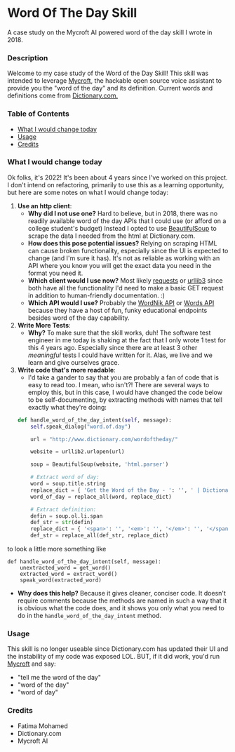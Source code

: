 
# Word Of The Day Skill
A case study on the Mycroft AI powered word of the day skill I wrote in 2018.

### Description 
Welcome to my case study of the Word of the Day Skill! This skill was intended to leverage [Mycroft](https://github.com/MycroftAI/mycroft-core), the hackable open source voice assistant to provide you the "word of the day" and its definition. Current words and definitions come from 
[Dictionary.com.](Dictionary.com)

### Table of Contents
 - [What I would change today](#what-i-would-change-today)
 - [Usage](#usage)
 - [Credits](#credits)

###  What I would change today
Ok folks, it's 2022! It's been about 4 years since I've worked on this project. I don't intend on refactoring, primarily to use this as a learning opportunity, but here are some notes on what I would change today:
1. **Use an http client**:
    - **Why did I not use one?** Hard to believe, but in 2018, there was no readily available word of the day APIs that I could use (or afford on a college student's budget) Instead I opted to use [BeautifulSoup](https://www.crummy.com/software/BeautifulSoup/bs4/doc/) to scrape the data I needed from the html at Dictionary.com. 
    - **How does this pose potential issues?** Relying on scraping HTML can cause broken functionality, especially since the UI is expected to change (and I'm sure it has). It's not as reliable as working with an API where you know you will get the exact data you need in the format you need it.
    - **Which client would I use now?** Most likely [requests](https://requests.readthedocs.io/en/latest/) or  [urllib3](https://urllib3.readthedocs.io/en/stable/) since both have all the functionality I'd need to make a basic GET request in addition to human-friendly documentation. :) 
    - **Which API would I use?** Probably the [WordNik API](https://developer.wordnik.com/) or [Words API](https://www.wordsapi.com/) because they have a host of fun, funky educational endpoints besides word of the day capability.
2. **Write More Tests**:
   - **Why?** To make sure that the skill works, duh! The software test engineer in me today is shaking at the fact that I only wrote 1 test for this 4 years ago. Especially since there are at least 3 other *meaningful* tests I could have written for it. Alas, we live and we learn and give ourselves grace. 
3. **Write code that's more readable**:
    - I'd take a gander to say that you are probably a fan of code that is easy to read too. I mean, who isn't?! There are several ways to employ this, but in this case, I would have changed the code below to be self-documenting, by extracting methods with names that tell exactly what they're doing:
    ``` python 
    def handle_word_of_the_day_intent(self, message):
        self.speak_dialog("word.of.day")

        url = "http://www.dictionary.com/wordoftheday/"

        website = urllib2.urlopen(url)

        soup = BeautifulSoup(website, 'html.parser')

        # Extract word of day:
        word = soup.title.string
        replace_dict = { 'Get the Word of the Day - ': '', ' | Dictionary.com': '' }
        word_of_day = replace_all(word, replace_dict)

        # Extract definition:
        defin = soup.ol.li.span
        def_str = str(defin)
        replace_dict = { '<span>': '', '<em>': '', '</em>': '', '</span>': ''}
        def_str = replace_all(def_str, replace_dict)
    ``` 
to look a little more something like
  

    def handle_word_of_the_day_intent(self, message):
        unextracted_word = get_word()
        extracted_word = extract_word()
        speak_word(extracted_word)
      

   - **Why does this help?** Because it gives cleaner, conciser code. It doesn't require comments because the methods are named in such a way that it is obvious what the code does, and it shows you only what you need to do in the `handle_word_of_the_day_intent` method.
   

###  Usage
This skill is no longer useable since Dictionary.com has updated their UI and the instability of my code was exposed LOL. BUT, if it did work, you'd run [Mycroft](https://github.com/MycroftAI/mycroft-core) and say:
* "tell me the word of the day"
* "word of the day"
* "word of day"

###  Credits 
* Fatima Mohamed
* Dictionary.com 
* Mycroft AI
